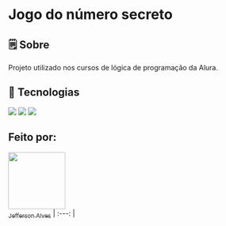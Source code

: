 <h1> Jogo do número secreto</h1>

<h2> 🗒️ Sobre</h2>
<p>Projeto utilizado nos cursos de lógica de programação da Alura.</p>

## 🚀 Tecnologias
<div>
  <img src="https://img.shields.io/badge/HTML-239120?style=for-the-badge&logo=html5&logoColor=white">
  <img src="https://img.shields.io/badge/CSS-239120?&style=for-the-badge&logo=css3&logoColor=white">
  <img src="https://img.shields.io/badge/JavaScript-F7DF1E?style=for-the-badge&logo=javascript&logoColor=black">
</div>

## Feito por:

[<img loading="lazy" src="https://avatars.githubusercontent.com/u/94773775?v=4" width=115><br><sub>Jefferson Alves</sub>](https://github.com/jeffAlvsramos)
| :---: |

